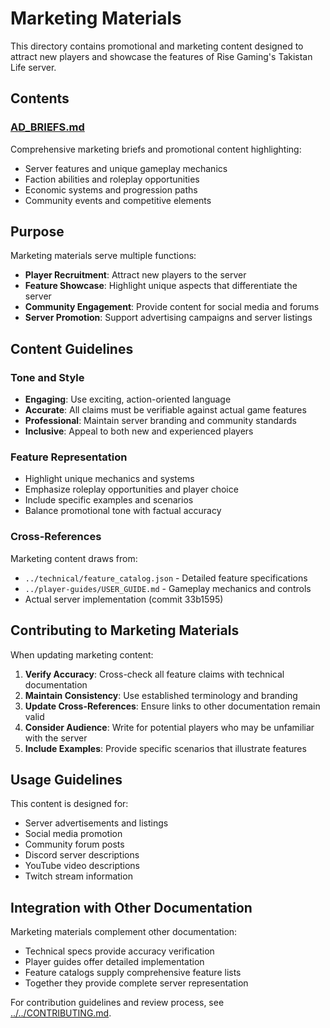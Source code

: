 # Marketing Materials

This directory contains promotional and marketing content designed to attract new players and showcase the features of Rise Gaming's Takistan Life server.

## Contents

### [AD_BRIEFS.md](AD_BRIEFS.md)
Comprehensive marketing briefs and promotional content highlighting:
- Server features and unique gameplay mechanics
- Faction abilities and roleplay opportunities  
- Economic systems and progression paths
- Community events and competitive elements

## Purpose

Marketing materials serve multiple functions:
- **Player Recruitment**: Attract new players to the server
- **Feature Showcase**: Highlight unique aspects that differentiate the server
- **Community Engagement**: Provide content for social media and forums
- **Server Promotion**: Support advertising campaigns and server listings

## Content Guidelines

### Tone and Style
- **Engaging**: Use exciting, action-oriented language
- **Accurate**: All claims must be verifiable against actual game features
- **Professional**: Maintain server branding and community standards
- **Inclusive**: Appeal to both new and experienced players

### Feature Representation
- Highlight unique mechanics and systems
- Emphasize roleplay opportunities and player choice
- Include specific examples and scenarios
- Balance promotional tone with factual accuracy

### Cross-References
Marketing content draws from:
- `../technical/feature_catalog.json` - Detailed feature specifications
- `../player-guides/USER_GUIDE.md` - Gameplay mechanics and controls
- Actual server implementation (commit 33b1595)

## Contributing to Marketing Materials

When updating marketing content:

1. **Verify Accuracy**: Cross-check all feature claims with technical documentation
2. **Maintain Consistency**: Use established terminology and branding
3. **Update Cross-References**: Ensure links to other documentation remain valid
4. **Consider Audience**: Write for potential players who may be unfamiliar with the server
5. **Include Examples**: Provide specific scenarios that illustrate features

## Usage Guidelines

This content is designed for:
- Server advertisements and listings
- Social media promotion
- Community forum posts
- Discord server descriptions
- YouTube video descriptions
- Twitch stream information

## Integration with Other Documentation

Marketing materials complement other documentation:
- Technical specs provide accuracy verification
- Player guides offer detailed implementation
- Feature catalogs supply comprehensive feature lists
- Together they provide complete server representation

For contribution guidelines and review process, see [../../CONTRIBUTING.md](../../CONTRIBUTING.md).